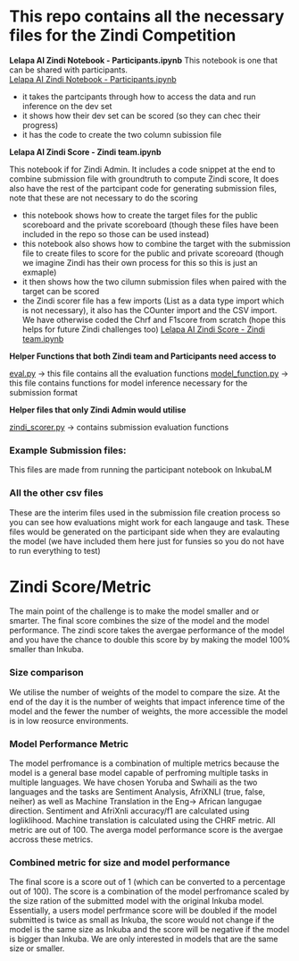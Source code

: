# This repo contains all the necessary files for the Zindi Competition

**Lelapa AI Zindi Notebook - Participants.ipynb** 
This notebook is one that can be shared with participants.  
[Lelapa AI Zindi Notebook - Participants.ipynb](https://github.com/Lelapa-AI/zindi-inkuba-notebook/blob/main/Lelapa_AI_Zindi_Notebook_Participants.ipynb)

- it takes the partcipants through how to access the data and run inference on the dev set
- it shows how their dev set can be scored (so they can chec their progress)
- it has the code to create the two column subission file

**Lelapa AI Zindi Score - Zindi team.ipynb**

This notebook if for Zindi Admin. It includes a code snippet at the end to combine submission file with groundtruth to compute Zindi score, It does also have the rest of the partcipant code for generating submission files, note that these are not necessary to do the scoring
- this notebook shows how to create the target files for the public scoreboard and the private scoreboard (though these files have been included in the repo so those can be used instead)
- this notebook also shows how to combine the target with the submission file to create files to score for the public and private scoreoard (though we imagine Zindi has their own process for this so this is just an exmaple)
- it then shows how the two cilumn submission files when paired with the target can be scored
- the Zindi scorer file has a few imports (List as a data type import which is not necessary), it also has the COunter import and the CSV import. We have otherwise coded the Chrf and F1score from scratch (hope this helps for future Zindi challenges too)
[Lelapa AI Zindi Score - Zindi team.ipynb](https://github.com/Lelapa-AI/zindi-inkuba-notebook/blob/main/Lelapa_AI_Zindi_Score_Zindi_team.ipynb) 

**Helper Functions that both Zindi team and Participants need access to**

[eval.py](https://github.com/Lelapa-AI/zindi-inkuba-notebook/blob/main/eval.py) -> this file contains all the evaluation functions
[model_function.py](https://github.com/Lelapa-AI/zindi-inkuba-notebook/blob/main/model_function.py) -> this file contains functions for model inference necessary for the submission format

**Helper files that only Zindi Admin would utilise**

[zindi_scorer.py](https://github.com/Lelapa-AI/zindi-inkuba-notebook/blob/main/zindi_scorer.py) -> contains submission evaluation functions

### Example Submission files:

This files are made from running the participant notebook on InkubaLM

### All the other csv files
These are the interim files used in the submission file creation process so you can see how evaluations might work for each langauge and task. These files would be generated on the participant side when they are evalauting the model (we have included them here just for funsies so you do not have to run everything to test)

# Zindi Score/Metric
The main point of the challenge is to make the model smaller and or smarter. The final score combines the size of the model and the model performance. The zindi score takes the avergae performance of the model and you have the chance to double this score by by making the model 100% smaller than Inkuba. 

### Size comparison
We utilise the number of weights of the model to compare the size. At the end of the day it is the number of weights that impact inference time of the model and the fewer the number of weights, the more accessible the model is in low reosurce environments. 

### Model Performance Metric
The model perfromance is a combination of multiple metrics because the model is a general base model capable of perfroming multiple tasks in multiple languages. We have chosen Yoruba and Swhaili as the two languages and the tasks are Sentiment Analysis, AfriXNLI (true, false, neiher) as well as Machine Translation in the Eng-> African langugae direction. Sentiment and AfriXnli accuracy/f1 are calculated using logliklihood. Machine translation is calculated using the CHRF metric. All metric are out of 100. The averga model performance score is the avergae accross these metrics.

### Combined metric for size and model performance
The final score is a score out of 1 (which can be converted to a percentage out of 100). The score is a combination of the model perfromance scaled by the size ration of the submitted model with the original Inkuba model. Essentially, a users model perfrmance score will be doubled if the model submitted is twice as small as Inkuba, the score would not change if the model is the same size as Inkuba and the score will be negative if the model is bigger than Inkuba. We are only interested in models that are the same size or smaller. 

